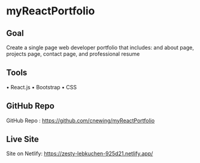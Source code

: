 # myReactPortfolio

## Goal
Create a single page web developer portfolio that includes: and about page, projects page, contact page, and professional resume

## Tools

• React.js
• Bootstrap
• CSS


## GitHub Repo
GitHub Repo : https://github.com/cnewing/myReactPortfolio

## Live Site
Site on Netlify: https://zesty-lebkuchen-925d21.netlify.app/
